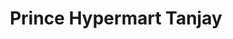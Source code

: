 ---
title: "Prince Hypermart Tanjay"
url: /tanjay/prince-hypermart-tanjay/
shop: Haushaltsartikel
---